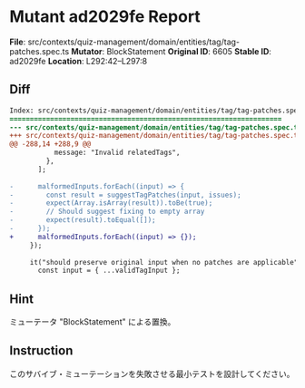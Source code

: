 # Mutant ad2029fe Report

**File**: src/contexts/quiz-management/domain/entities/tag/tag-patches.spec.ts
**Mutator**: BlockStatement
**Original ID**: 6605
**Stable ID**: ad2029fe
**Location**: L292:42–L297:8

## Diff

```diff
Index: src/contexts/quiz-management/domain/entities/tag/tag-patches.spec.ts
===================================================================
--- src/contexts/quiz-management/domain/entities/tag/tag-patches.spec.ts	original
+++ src/contexts/quiz-management/domain/entities/tag/tag-patches.spec.ts	mutated #6605
@@ -288,14 +288,9 @@
           message: "Invalid relatedTags",
         },
       ];
 
-      malformedInputs.forEach((input) => {
-        const result = suggestTagPatches(input, issues);
-        expect(Array.isArray(result)).toBe(true);
-        // Should suggest fixing to empty array
-        expect(result).toEqual([]);
-      });
+      malformedInputs.forEach((input) => {});
     });
 
     it("should preserve original input when no patches are applicable", () => {
       const input = { ...validTagInput };
```

## Hint

ミューテータ "BlockStatement" による置換。

## Instruction

このサバイブ・ミューテーションを失敗させる最小テストを設計してください。
